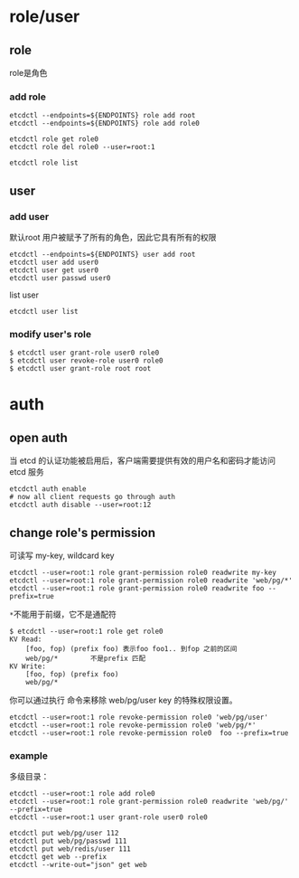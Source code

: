 # role/user
## role
role是角色
### add role
    etcdctl --endpoints=${ENDPOINTS} role add root
    etcdctl --endpoints=${ENDPOINTS} role add role0

    etcdctl role get role0
    etcdctl role del role0 --user=root:1

    etcdctl role list

## user
### add user
默认root 用户被赋予了所有的角色，因此它具有所有的权限

    etcdctl --endpoints=${ENDPOINTS} user add root
    etcdctl user add user0
    etcdctl user get user0
    etcdctl user passwd user0

list user

    etcdctl user list

### modify user's role
    $ etcdctl user grant-role user0 role0
    $ etcdctl user revoke-role user0 role0
    $ etcdctl user grant-role root root

# auth
## open auth
当 etcd 的认证功能被启用后，客户端需要提供有效的用户名和密码才能访问 etcd 服务

    etcdctl auth enable
    # now all client requests go through auth
    etcdctl auth disable --user=root:12


## change role's permission
可读写 my-key, wildcard key

    etcdctl --user=root:1 role grant-permission role0 readwrite my-key
    etcdctl --user=root:1 role grant-permission role0 readwrite 'web/pg/*'
    etcdctl --user=root:1 role grant-permission role0 readwrite foo --prefix=true

`*`不能用于前缀，它不是通配符

    $ etcdctl --user=root:1 role get role0
    KV Read:
        [foo, fop) (prefix foo) 表示foo foo1.. 到fop 之前的区间
        web/pg/*        不是prefix 匹配
    KV Write:
        [foo, fop) (prefix foo)
        web/pg/*


你可以通过执行 命令来移除 web/pg/user key 的特殊权限设置。

    etcdctl --user=root:1 role revoke-permission role0 'web/pg/user' 
    etcdctl --user=root:1 role revoke-permission role0 'web/pg/*' 
    etcdctl --user=root:1 role revoke-permission role0  foo --prefix=true

### example
多级目录：

    etcdctl --user=root:1 role add role0
    etcdctl --user=root:1 role grant-permission role0 readwrite 'web/pg/' --prefix=true
    etcdctl --user=root:1 user grant-role user0 role0

    etcdctl put web/pg/user 112
    etcdctl put web/pg/passwd 111
    etcdctl put web/redis/user 111
    etcdctl get web --prefix
    etcdctl --write-out="json" get web

